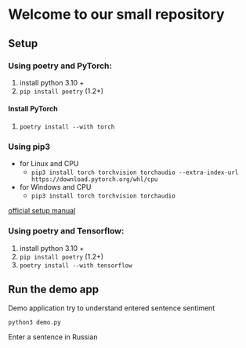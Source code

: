 # Welcome to our small repository

## Setup

### Using poetry and PyTorch:

1. install python 3.10 +
2. `pip install poetry` (1.2+)

#### Install PyTorch

1. `poetry install --with torch`


### Using pip3

- for Linux and CPU
  - ```pip3 install torch torchvision torchaudio --extra-index-url https://download.pytorch.org/whl/cpu```
- for Windows and CPU
  - ```pip3 install torch torchvision torchaudio```

[official setup manual](https://pytorch.org/get-started/locally/)

### Using poetry and Tensorflow:

1. install python 3.10 +
2. `pip install poetry` (1.2+)
3. `poetry install --with tensorflow`

## Run the demo app
Demo application try to understand entered sentence sentiment

`python3 demo.py`

Enter a sentence in Russian
